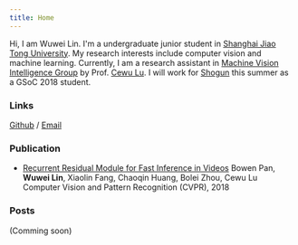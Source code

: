 ```yaml
---
title: Home
---
```


Hi, I am Wuwei Lin. I'm a undergraduate junior student in [Shanghai Jiao Tong University](http://en.sjtu.edu.cn). My research interests include computer vision and machine learning. Currently, I am a research assistant in [Machine Vision Intelligence Group](http://mvig.sjtu.edu.cn) by Prof. [Cewu Lu](http://mvig.sjtu.edu.cn/). I will work for [Shogun](http://shogun.ml) this summer as a GSoC 2018 student.

### Links
[Github](https://github.com/vinx13) / [Email](mailto:vincentl13x@gmail.com)

### Publication
* [Recurrent Residual Module for Fast Inference in Videos](http://arxiv.org/abs/1802.09723)
Bowen Pan, **Wuwei Lin**, Xiaolin Fang, Chaoqin Huang, Bolei Zhou, Cewu Lu 
Computer Vision and Pattern Recognition (CVPR), 2018 

### Posts
(Comming soon)
